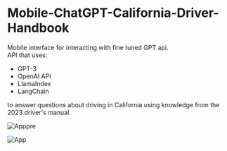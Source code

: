 # Mobile-ChatGPT-California-Driver-Handbook
Mobile interface for interacting with fine tuned GPT api.   
API that uses: 
* GPT-3
* OpenAI API
* LlamaIndex
* LangChain

to answer questions about driving in California using knowledge from the 2023 driver's manual.  

![Apppre](https://github.com/BryanC21/Mobile-ChatGPT-California-Driver-Handbook/assets/32147608/cb3349e3-ab90-4f6a-9002-a54cc1f44dc9)

![App](https://github.com/BryanC21/Mobile-ChatGPT-California-Driver-Handbook/assets/32147608/6e1fff64-4c2e-4a78-a52d-99bc8ec7f779)
